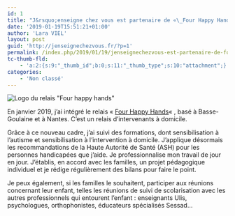 ```yaml
---
id: 1
title: "J&rsquo;enseigne chez vous est partenaire de «\_Four Happy Hands\_»"
date: '2019-01-19T15:51:21+01:00'
author: 'Lara VIEL'
layout: post
guid: 'http://jenseignechezvous.fr/?p=1'
permalink: /index.php/2019/01/19/jenseignechezvous-est-partenaire-de-four-happy-hands/
tc-thumb-fld:
    - 'a:2:{s:9:"_thumb_id";b:0;s:11:"_thumb_type";s:10:"attachment";}'
categories:
    - 'Non classé'
---
```


![Logo du relais "Four happy hands"](http://jenseignechezvous.fr/wp-content/uploads/2019/01/cropped-logo-1-300x300.jpg)

En janvier 2019, j’ai intégré le relais « [Four Happy Hands](http://www.fourhappyhands.com/)« , basé à Basse-Goulaine et à Nantes. C’est un relais d’intervenants à domicile.

Grâce à ce nouveau cadre, j’ai suivi des formations, dont sensibilisation à l’autisme et sensibilisation à l’intervention à domicile. J’applique désormais les recommandations de la Haute Autorité de Santé (ASH) pour les personnes handicapées que j’aide. Je professionnalise mon travail de jour en jour. J’établis, en accord avec les familles, un projet pédagogique individuel et je rédige régulièrement des bilans pour faire le point.

Je peux également, si les familles le souhaitent, participer aux réunions concernant leur enfant, telles les réunions de suivi de scolarisation avec les autres professionnels qui entourent l’enfant : enseignants Ulis, psychologues, orthophonistes, éducateurs spécialisés Sessad…